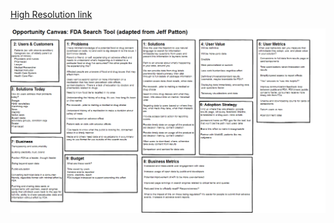[High Resolution link](https://github.com/SRA-18F-GSA-Agile-Services/checkFDA/blob/master/project_resources/User_Centered_Design_Process/Concepting/Concepting_Artifacts/Opportunity_Canvas.png)

![](https://github.com/SRA-18F-GSA-Agile-Services/checkFDA/blob/master/project_resources/User_Centered_Design_Process/Concepting/Concepting_Artifacts/Opportunity_Canvas.png)